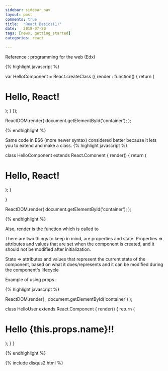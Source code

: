 ```yaml
---
sidebar: sidebar_nav
layout: post
comments: true
title:  "React Basics(1)"
date:   2018-07-20
tags: [news, getting_started]
categories: react

---
```


Reference : programming for the web (Edx)

{% highlight javascript %}

var HelloComponent = React.createClass ({
 render : function() {
   return (
      <h1>Hello, React!</h1>
	);
  }
});

ReactDOM.render(
	<HelloComponent />
	document.getElementById('container');
);

{% endhighlight %}


Same code in ES6 (more newer syntax)
considered better because it lets you to extend and 
make a class. 
{% highlight javascript %}

class HelloComponent extends React.Comonent {
	render() {
		return (
			<h1>Hello, React!</h1>
		);
	}

}

ReactDOM.render(
	<HelloComponent />
	document.getElementById('container');
);

{% endhighlight %}

Also, render is the function which is called to 


There are two things to keep in mind, are properties and state.
Properties => attributes and values that are set when the component is created, and it should not be modified after initialization.

State => attributes and values that represent the current state of the component, based on what it does/represents
and it can be modified during the component's lifecycle

Example of using props : 

{% highlight javascript %}

ReactDOM.render(
	<HelloUser name="Maria" />,
	document.getElementById('container')
);

class HelloUser extends React.Component {
	render() {
		return (
			<h1>Hello {this.props.name}!!</h1>
		);
	}
}

{% endhighlight %}


{% include disqus2.html %}